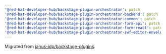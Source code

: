 ```yaml
---
'@red-hat-developer-hub/backstage-plugin-orchestrator': patch
'@red-hat-developer-hub/backstage-plugin-orchestrator-backend': patch
'@red-hat-developer-hub/backstage-plugin-orchestrator-common': patch
'@red-hat-developer-hub/backstage-plugin-orchestrator-form-api': patch
'@red-hat-developer-hub/backstage-plugin-orchestrator-form-react': patch
'@red-hat-developer-hub/backstage-plugin-orchestrator-swf-editor-envelope': patch
---
```


Migrated from [janus-idp/backstage-plugins](https://github.com/janus-idp/backstage-plugins).
